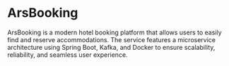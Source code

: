 # ArsBooking
ArsBooking is a modern hotel booking platform that allows users to easily find and reserve accommodations. The service features a microservice architecture using Spring Boot, Kafka, and Docker to ensure scalability, reliability, and seamless user experience.
